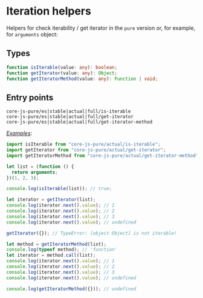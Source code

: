 # Iteration helpers

Helpers for check iterability / get iterator in the `pure` version or, for example, for `arguments` object:

## Types

```ts
function isIterable(value: any): boolean;
function getIterator(value: any): Object;
function getIteratorMethod(value: any): Function | void;
```

## Entry points



```
core-js-pure/es|stable|actual|full/is-iterable
core-js-pure/es|stable|actual|full/get-iterator
core-js-pure/es|stable|actual|full/get-iterator-method
```

[_Examples_](https://goo.gl/SXsM6D):

```js
import isIterable from "core-js-pure/actual/is-iterable";
import getIterator from "core-js-pure/actual/get-iterator";
import getIteratorMethod from "core-js-pure/actual/get-iterator-method";

let list = (function () {
  return arguments;
})(1, 2, 3);

console.log(isIterable(list)); // true;

let iterator = getIterator(list);
console.log(iterator.next().value); // 1
console.log(iterator.next().value); // 2
console.log(iterator.next().value); // 3
console.log(iterator.next().value); // undefined

getIterator({}); // TypeError: [object Object] is not iterable!

let method = getIteratorMethod(list);
console.log(typeof method); // 'function'
let iterator = method.call(list);
console.log(iterator.next().value); // 1
console.log(iterator.next().value); // 2
console.log(iterator.next().value); // 3
console.log(iterator.next().value); // undefined

console.log(getIteratorMethod({})); // undefined
```
